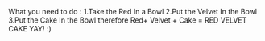 What you need to do :
1.Take the Red In a Bowl
2.Put the Velvet In the Bowl
3.Put the Cake In the Bowl
therefore Red+ Velvet + Cake = RED VELVET CAKE
YAY! :)